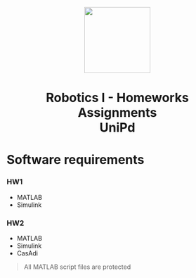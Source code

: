 <p align="center">
  <img src="https://github.com/MarcoMustacchi/MarcoMustacchi.github.io/blob/main/assets/img/icons/UniPD_logo.svg" width="150">
</p>

<h1 align="center">Robotics I - Homeworks Assignments <br> UniPd</h1>

# Software requirements
### HW1
* MATLAB
* Simulink

### HW2
* MATLAB
* Simulink
* CasAdi

> All MATLAB script files are protected 
